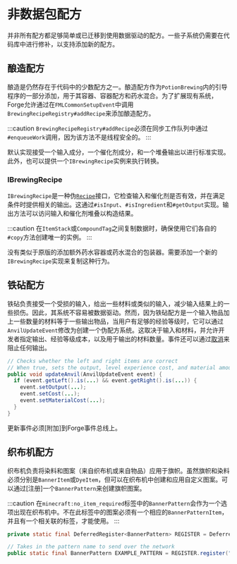 非数据包配方
====================

并非所有配方都足够简单或已迁移到使用数据驱动的配方。一些子系统仍需要在代码库中进行修补，以支持添加新的配方。

酿造配方
---------------

酿造是仍然存在于代码中的少数配方之一。酿造配方作为`PotionBrewing`内的引导程序的一部分添加，用于其容器、容器配方和药水混合。为了扩展现有系统，Forge允许通过在`FMLCommonSetupEvent`中调用`BrewingRecipeRegistry#addRecipe`来添加酿造配方。

:::caution
`BrewingRecipeRegistry#addRecipe`必须在同步工作队列中通过`#enqueueWork`调用，因为该方法不是线程安全的。
:::

默认实现接受一个输入成分，一个催化剂成分，和一个堆叠输出以进行标准实现。此外，也可以提供一个`IBrewingRecipe`实例来执行转换。

### IBrewingRecipe

`IBrewingRecipe`是一种伪[`Recipe`][recipe]接口，它检查输入和催化剂是否有效，并在满足条件时提供相关的输出。这通过`#isInput`、`#isIngredient`和`#getOutput`实现。输出方法可以访问输入和催化剂堆叠以构造结果。

:::caution
在`ItemStack`或`CompoundTag`之间复制数据时，确保使用它们各自的`#copy`方法创建唯一的实例。
:::

没有类似于原版的添加额外药水容器或药水混合的包装器。需要添加一个新的`IBrewingRecipe`实现来复制这种行为。

铁砧配方
-------------

铁砧负责接受一个受损的输入，给出一些材料或类似的输入，减少输入结果上的一些损伤。因此，其系统不容易被数据驱动。然而，因为铁砧配方是一个输入物品加上一些数量的材料等于一些输出物品，当用户有足够的经验等级时，它可以通过`AnvilUpdateEvent`修改为创建一个伪配方系统。这取决于输入和材料，并允许开发者指定输出、经验等级成本，以及用于输出的材料数量。事件还可以通过[取消][cancel]来阻止任何输出。

```java
// Checks whether the left and right items are correct
// When true, sets the output, level experience cost, and material amount
public void updateAnvil(AnvilUpdateEvent event) {
  if (event.getLeft().is(...) && event.getRight().is(...)) {
    event.setOutput(...);
    event.setCost(...);
    event.setMaterialCost(...);
  }
}
```

更新事件必须[附加]到Forge事件总线上。

织布机配方
------------

织布机负责将染料和图案（来自织布机或来自物品）应用于旗帜。虽然旗帜和染料必须分别是`BannerItem`或`DyeItem`，但可以在织布机中创建和应用自定义图案。可以通过[注册]一个`BannerPattern`来创建旗帜图案。

:::caution
在`minecraft:no_item_required`标签中的`BannerPattern`会作为一个选项出现在织布机中。不在此标签中的图案必须有一个相应的`BannerPatternItem`，并且有一个相关联的标签，才能使用。
:::

```java
private static final DeferredRegister<BannerPattern> REGISTER = DeferredRegister.create(Registries.BANNER_PATTERN, "examplemod");

// Takes in the pattern name to send over the network
public static final BannerPattern EXAMPLE_PATTERN = REGISTER.register("example_pattern", () -> new BannerPattern("examplemod:ep"));
```

[recipe]: ./custom.md#recipe
[cancel]: ../../../concepts/events.md#cancellable-events
[attached]: ../../../concepts/events.md#registering-an-event-handler
[registering]: ../../../concepts/registries.md

